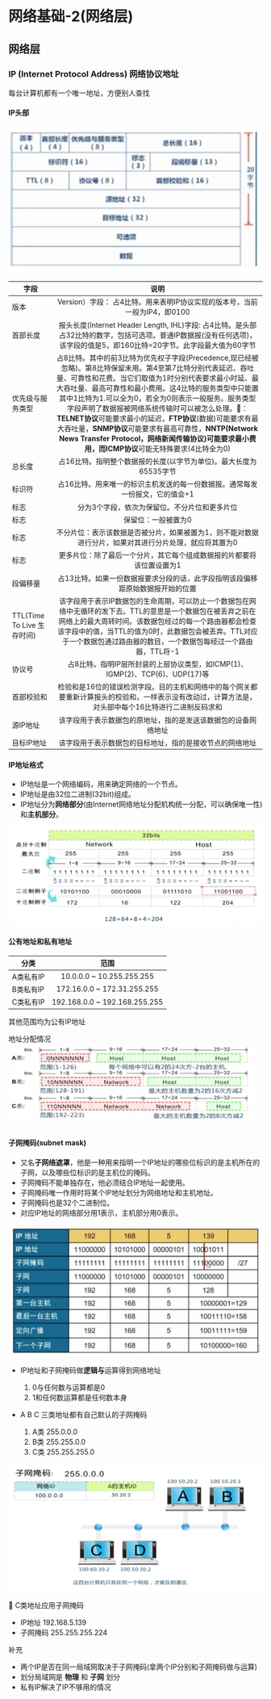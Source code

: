 # 网络基础-2(网络层)

## 网络层

### IP (Internet Protocol Address) 网络协议地址

每台计算机都有一个唯一地址，方便别人查找

#### IP头部

![image](/image/network/IP报文.jpeg)

字段|说明|
-|:-:|
版本|Version）字段： 占4比特。用来表明IP协议实现的版本号，当前一般为IP4，即0100|
首部长度|报头长度(Internet Header Length, IHL)字段: 占4比特。是头部占32比特的数字，包括可选项。普通IP数据报(没有任何选项)，该字段的值是5，即160比特=20字节。此字段最大值为60字节|
优先级与服务类型|占8比特。其中的前3比特为优先权子字段(Precedence,现已经被忽略)。第8比特保留未用。第4至第7比特分别代表延迟、吞吐量、可靠性和花费。当它们取值为1时分别代表要求最小时延、最大吞吐量、最高可靠性和最小费用。这4比特的服务类型中只能置其中1比特为1.可以全为0，若全为0则表示一般服务。服务类型字段声明了数据报被网络系统传输时可以被怎么处理。🌰：**TELNET协议**可能要求最小的延迟，**FTP协议**(数据)可能要求有最大吞吐量，**SNMP协议**可能要求有最高可靠性，**NNTP(Network News Transfer Protocol，网络新闻传输协议)**可能要求最小费用，而**ICMP协议**可能无特殊要求(4比特全为0)|
总长度|占16比特。指明整个数据报的长度(以字节为单位)。最大长度为65535字节|
标识符|占16比特。用来唯一的标识主机发送的每一份数据报。通常每发一份报文，它的值会+1|
标志|分为3个字段，依次为保留位。不分片位和更多片位|
标志|保留位：一般被置为0|
标志|不分片位：表示该数据是否被分片，如果被置为1，则不能对数据进行分片，如果对其进行分片处理，就应将其置为0|
标志|更多片位：除了最后一个分片，其它每个组成数据报的片都要将该位置设置为1|
段偏移量|占13比特。如果一份数据报要求分段的话，此字段指明该段偏移距原始数据报开始的位置|
TTL(Time To Live 生存时间)|该字段用于表示IP数据包的生命周期，可以防止一个数据包在网络中无循环的发下去。TTL的意思是一个数据包在被丢弃之前在网络上的最大周转时间。该数据包经过的每一个路由器都会检查该字段中的值，当TTL的值为0时，此数据包会被丢弃。TTL对应于一个数据包通过路由器的数目，一个数据包每经过一个路由器，TTL将-1|
协议号|占8比特。指明IP层所封装的上层协议类型，如ICMP(1)、IGMP(2)、TCP(6)、UDP(17)等|
首部校验和|检验和是16位的错误检测字段。目的主机和网络中的每个网关都要重新计算报头的校验和，一样表示没有改动过，计算方法是，对头部中每个16比特进行二进制反码求和|
源IP地址|该字段用于表示数据包的原地址，指的是发送该数据包的设备网络地址|
目标IP地址|该字段用于表示数据包的目标地址，指的是接收节点的网络地址|

#### IP地址格式

- IP地址是一个网络编码，用来确定网络的一个节点。
- IP地址是由32位二进制(32bit)组成。
- IP地址分为**网络部分**(由Internet网络地址分配机构统一分配，可以确保唯一性)和**主机部分**。

![image](/image/network/IP网络本机部分.png)

#### 公有地址和私有地址

分类|范围|
-|:-:|
A类私有IP|10.0.0.0 ~ 10.255.255.255|
B类私有IP|172.16.0.0 ~ 172.31.255.255|
C类私有IP|192.168.0.0 ~ 192.168.255.255|

其他范围均为公有IP地址

地址分配情况
![image](/image/network/IP类型.jpeg)

#### 子网掩码(subnet mask)

- 又名**子网络遮罩**，他是一种用来指明一个IP地址的哪些位标识的是主机所在的子网，以及哪些位标识的是主机位的掩码。
- 子网掩码不能单独存在，他必须结合IP地址一起使用。
- 子网掩码唯一作用时将某个IP地址划分为网络地址和主机地址。
- 子网掩码也是32个二进制位。
- 对应IP地址的网络部分用1表示，主机部分用0表示。

![image](/image/network/子网掩码2.jpeg)

- IP地址和子网掩码做**逻辑与**运算得到网络地址
    1. 0与任何数与运算都是0
    2. 1和任何数运算都是任何数本身

- A B C 三类地址都有自己默认的子网掩码

    1. A类 255.0.0.0
    2. B类 255.255.0.0
    3. C类 255.255.255.0

![image](/image/network/子网掩码1.jpeg)

🌰 C类地址应用子网掩码

- IP地址 192.168.5.139
- 子网掩码 255.255.255.224

补充

* 两个IP是否在同一局域网取决于子网掩码(拿两个IP分别和子网掩码做与运算)
* 划分局域网是 **物理** 和 **子网** 划分
* 私有IP解决了IP不够用的情况
